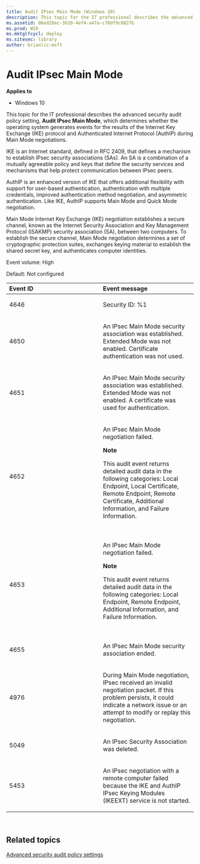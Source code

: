 ```yaml
---
title: Audit IPsec Main Mode (Windows 10)
description: This topic for the IT professional describes the advanced security audit policy setting, Audit IPsec Main Mode, which determines whether the operating system generates events for the results of the Internet Key Exchange (IKE) protocol and Authenticated Internet Protocol (AuthIP) during Main Mode negotiations.
ms.assetid: 06ed26ec-3620-4ef4-a47a-c70df9c8827b
ms.prod: W10
ms.mktglfcycl: deploy
ms.sitesec: library
author: brianlic-msft
---
```


# Audit IPsec Main Mode


**Applies to**

-   Windows 10

This topic for the IT professional describes the advanced security audit policy setting, **Audit IPsec Main Mode**, which determines whether the operating system generates events for the results of the Internet Key Exchange (IKE) protocol and Authenticated Internet Protocol (AuthIP) during Main Mode negotiations.

IKE is an Internet standard, defined in RFC 2409, that defines a mechanism to establish IPsec security associations (SAs). An SA is a combination of a mutually agreeable policy and keys that define the security services and mechanisms that help protect communication between IPsec peers.

AuthIP is an enhanced version of IKE that offers additional flexibility with support for user-based authentication, authentication with multiple credentials, improved authentication method negotiation, and asymmetric authentication. Like IKE, AuthIP supports Main Mode and Quick Mode negotiation.

Main Mode Internet Key Exchange (IKE) negotiation establishes a secure channel, known as the Internet Security Association and Key Management Protocol (ISAKMP) security association (SA), between two computers. To establish the secure channel, Main Mode negotiation determines a set of cryptographic protection suites, exchanges keying material to establish the shared secret key, and authenticates computer identities.

Event volume: High

Default: Not configured

<table>
<colgroup>
<col width="50%" />
<col width="50%" />
</colgroup>
<thead>
<tr class="header">
<th align="left">Event ID</th>
<th align="left">Event message</th>
</tr>
</thead>
<tbody>
<tr class="odd">
<td align="left"><p>4646</p></td>
<td align="left"><p>Security ID: %1</p></td>
</tr>
<tr class="even">
<td align="left"><p>4650</p></td>
<td align="left"><p>An IPsec Main Mode security association was established. Extended Mode was not enabled. Certificate authentication was not used.</p></td>
</tr>
<tr class="odd">
<td align="left"><p>4651</p></td>
<td align="left"><p>An IPsec Main Mode security association was established. Extended Mode was not enabled. A certificate was used for authentication.</p></td>
</tr>
<tr class="even">
<td align="left"><p>4652</p></td>
<td align="left"><p>An IPsec Main Mode negotiation failed.</p>
<div class="alert">
<strong>Note</strong>  
<p>This audit event returns detailed audit data in the following categories: Local Endpoint, Local Certificate, Remote Endpoint, Remote Certificate, Additional Information, and Failure Information.</p>
</div>
<div>
 
</div></td>
</tr>
<tr class="odd">
<td align="left"><p>4653</p></td>
<td align="left"><p>An IPsec Main Mode negotiation failed.</p>
<div class="alert">
<strong>Note</strong>  
<p>This audit event returns detailed audit data in the following categories: Local Endpoint, Remote Endpoint, Additional Information, and Failure Information.</p>
</div>
<div>
 
</div></td>
</tr>
<tr class="even">
<td align="left"><p>4655</p></td>
<td align="left"><p>An IPsec Main Mode security association ended.</p></td>
</tr>
<tr class="odd">
<td align="left"><p>4976</p></td>
<td align="left"><p>During Main Mode negotiation, IPsec received an invalid negotiation packet. If this problem persists, it could indicate a network issue or an attempt to modify or replay this negotiation.</p></td>
</tr>
<tr class="even">
<td align="left"><p>5049</p></td>
<td align="left"><p>An IPsec Security Association was deleted.</p></td>
</tr>
<tr class="odd">
<td align="left"><p>5453</p></td>
<td align="left"><p>An IPsec negotiation with a remote computer failed because the IKE and AuthIP IPsec Keying Modules (IKEEXT) service is not started.</p></td>
</tr>
</tbody>
</table>

 

## Related topics


[Advanced security audit policy settings](advanced-security-audit-policy-settings.md)

 

 





